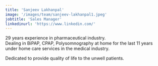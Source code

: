 ```yaml
---
title: 'Sanjeev Lakhanpal'
image: '/images/team/sanjeev-lakhanpal1.jpeg'
jobtitle: 'Sales Manager'
linkedinurl: 'https://www.linkedin.com/'
---
```


29 years experience in pharmaceutical industry.  
Dealing in BiPAP, CPAP, Polysomnography at home for the last 11 years under home care services in the medical industry.

Dedicated to provide quality of life to the unwell patients.
